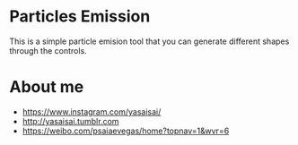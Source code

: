 # Particles Emission

This is a simple particle emision tool that you can generate different shapes through the controls.


# About me
* https://www.instagram.com/yasaisai/
* http://yasaisai.tumblr.com
* https://weibo.com/psaiaevegas/home?topnav=1&wvr=6
